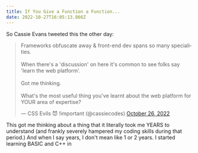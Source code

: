 ```yaml
---
title: If You Give a Function a Function...
date: 2022-10-27T16:05:13.866Z
---
```

S﻿o Cassie Evans tweeted this the other day:

<blockquote class="twitter-tweet"><p lang="en" dir="ltr">Frameworks obfuscate away &amp; front-end dev spans so many specialities.<br><br>When there&#39;s a &#39;discussion&#39; on here it&#39;s common to see folks say &#39;learn the web platform&#39;.<br><br>Got me thinking. <br><br>What&#39;s the most useful thing you&#39;ve learnt about the web platform for YOUR area of expertise?</p>&mdash; CSS Evils 😈 !important (@cassiecodes) <a href="https://twitter.com/cassiecodes/status/1585199459826159616?ref_src=twsrc%5Etfw">October 26, 2022</a></blockquote> <script async src="https://platform.twitter.com/widgets.js" charset="utf-8"></script>

This got me thinking about a thing that it literally took me YEARS to understand (and frankly severely hampered my coding skills during that period.) And when I say years, I don't mean like 1 or 2 years. I started learning BASIC and C++ in